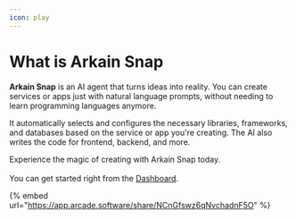 ```yaml
---
icon: play
---
```


# What is Arkain Snap

**Arkain Snap** is an AI agent that turns ideas into reality. You can create services or apps just with natural language prompts, without needing to learn programming languages anymore.

It automatically selects and configures the necessary libraries, frameworks, and databases based on the service or app you're creating. The AI also writes the code for frontend, backend, and more.

Experience the magic of creating with Arkain Snap today.\
\
You can get started right from the [Dashboard](../dashboard/container/container-management/creating-container/using-arkain-snap.md).

{% embed url="https://app.arcade.software/share/NCnGfswz6qNvchadnF5O" %}

